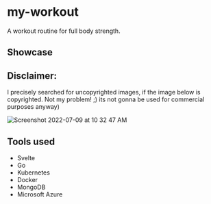 # my-workout
A workout routine for full body strength. 

## Showcase

## Disclaimer: 
  I precisely searched for uncopyrighted images, if the image below is copyrighted. 
  Not my problem! ;) its not gonna be used for commercial purposes anyway) 

![Screenshot 2022-07-09 at 10 32 47 AM](https://user-images.githubusercontent.com/30930688/178096440-e7d5db2c-c8f0-4548-9a9d-a2885a7dfee0.png)

## Tools used
- Svelte
- Go
- Kubernetes
- Docker
- MongoDB
- Microsoft Azure
